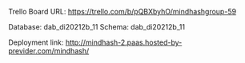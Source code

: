 Trello Board URL: https://trello.com/b/pQBXbyhO/mindhashgroup-59

Database: dab_di20212b_11
Schema: dab_di20212b_11

Deployment link: http://mindhash-2.paas.hosted-by-previder.com/mindhash/

